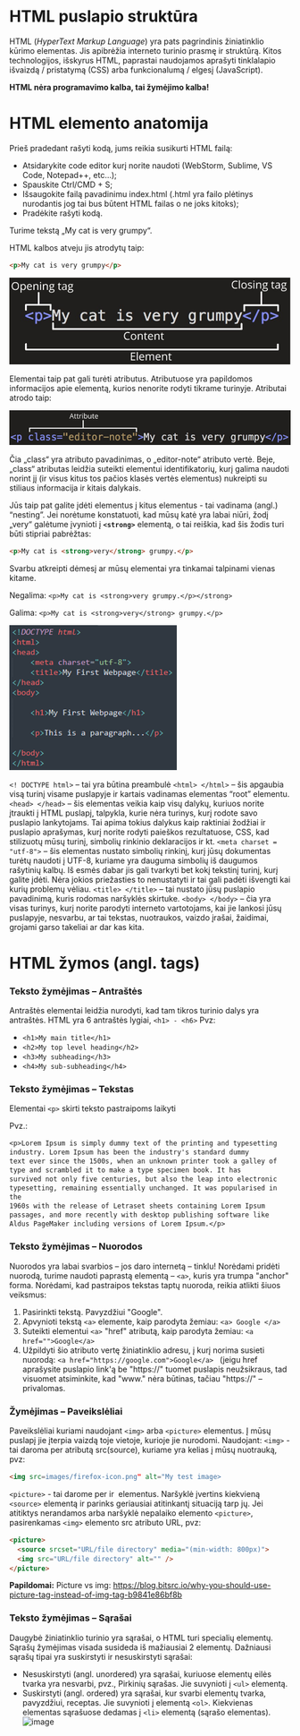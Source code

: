 # HTML puslapio struktūra
HTML (*HyperText Markup Language*) yra pats pagrindinis žiniatinklio kūrimo elementas. Jis apibrėžia interneto turinio prasmę ir struktūrą. Kitos technologijos, išskyrus HTML, paprastai naudojamos aprašyti tinklalapio išvaizdą / pristatymą (CSS) arba funkcionalumą / elgesį (JavaScript).

**HTML nėra programavimo kalba, tai žymėjimo kalba!**

# HTML elemento anatomija
Prieš pradedant rašyti kodą, jums reikia susikurti HTML failą:
* Atsidarykite code editor kurį norite naudoti (WebStorm, Sublime, VS Code, Notepad++, etc…);
* Spauskite Ctrl/CMD + S;
* Išsaugokite failą pavadinimu index.html (.html yra failo plėtinys nurodantis jog tai bus būtent HTML  failas o ne joks kitoks);
* Pradėkite rašyti kodą.

Turime tekstą „My cat is very grumpy“. 

HTML kalbos atveju jis atrodytų taip:
```html
<p>My cat is very grumpy</p>
```
![image](https://github.com/StasysC/Python-2lvl/blob/master/Django/HTML/Grumpy_cat.png)

Elementai taip pat gali turėti atributus. Atributuose yra papildomos informacijos apie elementą, kurios nenorite rodyti tikrame turinyje. Atributai atrodo taip:

![image](https://github.com/StasysC/Python-2lvl/blob/master/Django/HTML/class.png)

Čia „class“ yra atributo pavadinimas, o „editor-note“ atributo vertė. Beje, „class“ atributas leidžia suteikti elementui identifikatorių, kurį galima naudoti norint jį (ir visus kitus tos pačios klasės vertės elementus) nukreipti su stiliaus informacija ir kitais dalykais.

Jūs taip pat galite įdėti elementus į kitus elementus - tai vadinama (angl.) “nesting”. Jei norėtume konstatuoti, kad mūsų katė yra labai niūri, žodį „very“ galėtume įvynioti į **```<strong>```** elementą, o tai reiškia, kad šis žodis turi būti stipriai pabrėžtas:
```html
<p>My cat is <strong>very</strong> grumpy.</p>
```
Svarbu atkreipti dėmesį ar mūsų elementai yra tinkamai talpinami vienas kitame.

Negalima: ```<p>My cat is <strong>very grumpy.</p></strong>```

Galima: ```<p>My cat is <strong>very</strong> grumpy.</p>```

![image](https://github.com/StasysC/Python-2lvl/blob/master/Django/HTML/htm_struct.png)


```<! DOCTYPE html>``` – tai yra būtina preambulė
```<html> </html>``` – šis apgaubia visą turinį visame puslapyje ir kartais vadinamas elementas “root” elementu.
```<head> </head>``` – šis elementas veikia kaip visų dalykų, kuriuos norite įtraukti į HTML puslapį, talpykla, kurie nėra turinys, kurį rodote savo puslapio lankytojams. Tai apima tokius dalykus kaip raktiniai žodžiai ir puslapio aprašymas, kurį norite rodyti paieškos rezultatuose, CSS, kad stilizuotų mūsų turinį, simbolių rinkinio deklaracijos ir kt.
```<meta charset = "utf-8">``` – šis elementas nustato simbolių rinkinį, kurį jūsų dokumentas turėtų naudoti į UTF-8, kuriame yra dauguma simbolių iš daugumos rašytinių kalbų. Iš esmės dabar jis gali tvarkyti bet kokį tekstinį turinį, kurį galite įdėti. Nėra jokios priežasties to nenustatyti ir tai gali padėti išvengti kai kurių problemų vėliau.
```<title> </title>``` – tai nustato jūsų puslapio pavadinimą, kuris rodomas naršyklės skirtuke.
```<body> </body>``` – čia yra visas turinys, kurį norite parodyti interneto vartotojams, kai jie lankosi jūsų puslapyje, nesvarbu, ar tai tekstas, nuotraukos, vaizdo įrašai, žaidimai, grojami garso takeliai ar dar kas kita.

# HTML žymos (angl. tags)
### Teksto žymėjimas – Antraštės
Antraštės elementai leidžia nurodyti, kad tam tikros turinio dalys yra antraštės. HTML yra 6 antraštės lygiai, ```<h1> - <h6>```
Pvz:
* ```<h1>My main title</h1>```
* ```<h2>My top level heading</h2>```
* ```<h3>My subheading</h3>```
* ```<h4>My sub-subheading</h4>```


### Teksto žymėjimas – Tekstas
Elementai ```<p>``` skirti teksto pastraipoms laikyti

Pvz.:  
```
<p>Lorem Ipsum is simply dummy text of the printing and typesetting industry. Lorem Ipsum has been the industry's standard dummy
text ever since the 1500s, when an unknown printer took a galley of type and scrambled it to make a type specimen book. It has
survived not only five centuries, but also the leap into electronic typesetting, remaining essentially unchanged. It was popularised in the
1960s with the release of Letraset sheets containing Lorem Ipsum passages, and more recently with desktop publishing software like
Aldus PageMaker including versions of Lorem Ipsum.</p>
```
  
### Teksto žymėjimas – Nuorodos
Nuorodos yra labai svarbios – jos daro internetą – tinklu! Norėdami pridėti nuorodą, turime naudoti paprastą elementą – ```<a>```, kuris yra trumpa "anchor" forma. Norėdami, kad pastraipos tekstas taptų nuoroda, reikia atlikti šiuos veiksmus:
1. Pasirinkti tekstą. Pavyzdžiui "Google".
2. Apvynioti tekstą ```<a>``` elemente, kaip parodyta žemiau:
```<a> Google </a>```
3. Suteikti elementui ```<a>``` "href" atributą, kaip parodyta žemiau:
```<a href="">Google</a>```
4. Užpildyti šio atributo vertę žiniatinklio adresu, į kurį norima susieti nuorodą:
```<a href="https://google.com">Google</a> ``` (jeigu href aprašysite puslapio link'ą be "https://" tuomet puslapis neužsikraus, tad
visuomet atsiminkite, kad "www." nėra būtinas, tačiau "https://" – privalomas.
  
### Žymėjimas – Paveikslėliai
Paveikslėliai kuriami naudojant ```<img>``` arba ```<picture>``` elementus. Į mūsų puslapį jie įterpia vaizdą toje vietoje, kurioje jie nurodomi. Naudojant:
```<img>``` - tai daroma per atributą src(source), kuriame yra kelias į mūsų nuotrauką, pvz:
```html
<img src=images/firefox-icon.png" alt="My test image> 
```
```<picture>``` - tai darome per <source> ir <img> elementus. Naršyklė įvertins kiekvieną ```<source>``` elementą ir parinks geriausiai atitinkantį situaciją tarp jų. Jei atitiktys nerandamos arba naršyklė nepalaiko elemento ```<picture>```, pasirenkamas ```<img>``` elemento src atributo URL, pvz: 
```html
<picture>
  <source srcset="URL/file directory" media="(min-width: 800px)">
  <img src="URL/file directory" alt="" />
</picture>
```
**Papildomai:** Picture vs img: https://blog.bitsrc.io/why-you-should-use-picture-tag-instead-of-img-tag-b9841e86bf8b

### Teksto žymėjimas – Sąrašai
Daugybė žiniatinklio turinio yra sąrašai, o HTML turi specialių elementų. Sąrašų žymėjimas visada susideda iš mažiausiai 2 elementų. Dažniausi sąrašų tipai yra suskirstyti ir nesuskirstyti sąrašai:

* Nesuskirstyti (angl. unordered) yra sąrašai, kuriuose elementų eilės tvarka yra nesvarbi, pvz., Pirkinių sąrašas. Jie suvynioti į
```<ul>``` elementą.
* Suskirstyti (angl. ordered) yra sąrašai, kur svarbi elementų tvarka, pavyzdžiui, receptas. Jie suvynioti į elementą ```<ol>```.
Kiekvienas elementas sąrašuose dedamas į ```<li>``` elementą	(sąrašo elementas).
![image](https://github.com/StasysC/Python-2lvl/blob/master/Django/HTML/lists.png)

